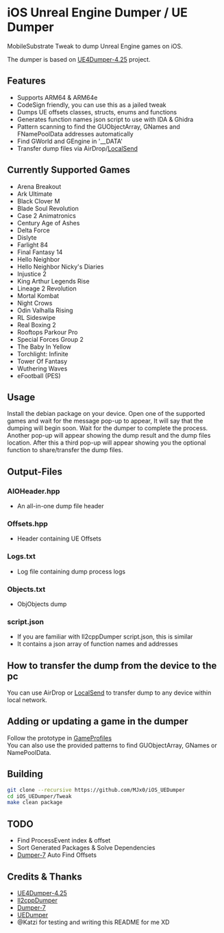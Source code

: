 # iOS Unreal Engine Dumper / UE Dumper

MobileSubstrate Tweak to dump Unreal Engine games on iOS.

The dumper is based on [UE4Dumper-4.25](https://github.com/guttir14/UnrealDumper-4.25)
project.

## Features

* Supports ARM64 & ARM64e
* CodeSign friendly, you can use this as a jailed tweak
* Dumps UE offsets classes, structs, enums and functions
* Generates function names json script to use with IDA & Ghidra
* Pattern scanning to find the GUObjectArray, GNames and FNamePoolData addresses automatically
* Find GWorld and GEngine in '__DATA'
* Transfer dump files via AirDrop/[LocalSend](https://github.com/localsend/localsend)

## Currently Supported Games

* Arena Breakout
* Ark Ultimate
* Black Clover M
* Blade Soul Revolution
* Case 2 Animatronics
* Century Age of Ashes
* Delta Force
* Dislyte
* Farlight 84
* Final Fantasy 14
* Hello Neighbor
* Hello Neighbor Nicky's Diaries
* Injustice 2
* King Arthur Legends Rise
* Lineage 2 Revolution
* Mortal Kombat
* Night Crows
* Odin Valhalla Rising
* RL Sideswipe
* Real Boxing 2
* Rooftops Parkour Pro
* Special Forces Group 2
* The Baby In Yellow
* Torchlight: Infinite
* Tower Of Fantasy
* Wuthering Waves
* eFootball (PES)

## Usage

Install the debian package on your device.
Open one of the supported games and wait for the message pop-up to appear, It will say that the dumping will begin soon.
Wait for the dumper to complete the process.
Another pop-up will appear showing the dump result and the dump files location.
After this a third pop-up will appear showing you the optional function to share/transfer the dump files.

## Output-Files

### AIOHeader.hpp

* An all-in-one dump file header

### Offsets.hpp

* Header containing UE Offsets

### Logs.txt

* Log file containing dump process logs

### Objects.txt

* ObjObjects dump

### script.json

* If you are familiar with Il2cppDumper script.json, this is similar
* It contains a json array of function names and addresses

## How to transfer the dump from the device to the pc

You can use AirDrop or [LocalSend](https://github.com/localsend/localsend) to transfer dump to any device within local network.

## Adding or updating a game in the dumper

Follow the prototype in [GameProfiles](Tweak/src/UE/UEGameProfiles)<br/>
You can also use the provided patterns to find GUObjectArray, GNames or NamePoolData.

## Building

```bash
git clone --recursive https://github.com/MJx0/iOS_UEDumper
cd iOS_UEDumper/Tweak
make clean package
```

## TODO

* Find ProcessEvent index & offset
* Sort Generated Packages & Solve Dependencies
* [Dumper-7](https://github.com/Encryqed/Dumper-7) Auto Find Offsets

## Credits & Thanks

* [UE4Dumper-4.25](https://github.com/guttir14/UnrealDumper-4.25)
* [Il2cppDumper](https://github.com/Perfare/Il2CppDumper)
* [Dumper-7](https://github.com/Encryqed/Dumper-7)
* [UEDumper](https://github.com/Spuckwaffel/UEDumper)
* @Katzi for testing and writing this README for me XD
